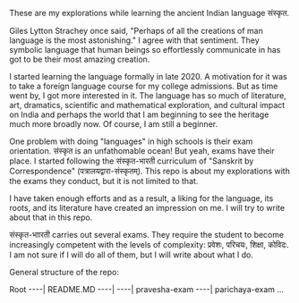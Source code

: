 These are my explorations while learning the ancient Indian language संस्कृत.

Giles Lytton Strachey once said, "Perhaps of all the creations of man language is the most astonishing." I agree with that sentiment. They symbolic language that human beings so effortlessly communicate in has got to be their most amazing creation.

I started learning the language formally in late 2020. A motivation for it was to take a foreign language course for my college admissions. But as time went by, I got more interested in it. The language has so much of literature, art, dramatics, scientific and mathematical exploration, and cultural impact on India and perhaps the world that I am beginning to see the heritage much more broadly now. Of course, I am still a beginner.

One problem with doing "languages" in high schools is their exam orientation. संस्कृत is an unfathomable ocean! But yeah, exams have their place. I started following the संस्कृत-भारती curriculum of "Sanskrit by Correspondence" (पत्रालयद्वारा-संस्कृतम्). This repo is about my explorations with the exams they conduct, but it is not limited to that.

I have taken enough efforts and as a result, a liking for the language, its roots, and its literature have created an impression on me. I will try to write about that in this repo.

संस्कृत-भाारती  carries out several exams. They require the student to become increasingly competent with the levels of complexity: प्रवेशः, परिचयः, शिक्षा, कोविदः. I am not sure if I will do all of them, but I will write about what I do.

General structure of the repo:

Root
  ----| README.MD
  ----| <other-docs>
  ----| pravesha-exam
  ----| parichaya-exam
...